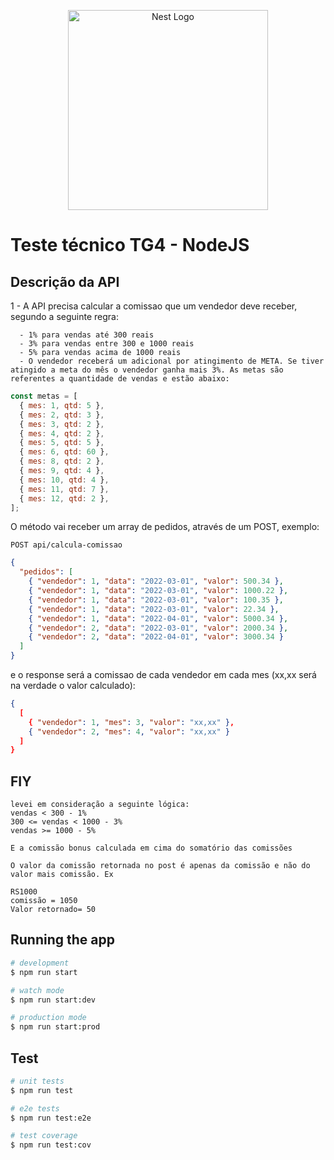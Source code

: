 <p align="center">
  <a href="http://nestjs.com/" target="blank"><img src="https://nestjs.com/img/logo_text.svg" width="320" alt="Nest Logo" /></a>
</p>

[circleci-image]: https://img.shields.io/circleci/build/github/nestjs/nest/master?token=abc123def456
[circleci-url]: https://circleci.com/gh/nestjs/nest

# Teste técnico TG4 - NodeJS

## Descrição da API

1 - A API precisa calcular a comissao que um vendedor deve receber, segundo a
seguinte regra:

```text
  - 1% para vendas até 300 reais
  - 3% para vendas entre 300 e 1000 reais
  - 5% para vendas acima de 1000 reais
  - O vendedor receberá um adicional por atingimento de META. Se tiver atingido a meta do mês o vendedor ganha mais 3%. As metas são referentes a quantidade de vendas e estão abaixo:

```

```js
const metas = [
  { mes: 1, qtd: 5 },
  { mes: 2, qtd: 3 },
  { mes: 3, qtd: 2 },
  { mes: 4, qtd: 2 },
  { mes: 5, qtd: 5 },
  { mes: 6, qtd: 60 },
  { mes: 8, qtd: 2 },
  { mes: 9, qtd: 4 },
  { mes: 10, qtd: 4 },
  { mes: 11, qtd: 7 },
  { mes: 12, qtd: 2 },
];
```

O método vai receber um array de pedidos, através de um POST, exemplo:

    POST api/calcula-comissao

```json
{
  "pedidos": [
    { "vendedor": 1, "data": "2022-03-01", "valor": 500.34 },
    { "vendedor": 1, "data": "2022-03-01", "valor": 1000.22 },
    { "vendedor": 1, "data": "2022-03-01", "valor": 100.35 },
    { "vendedor": 1, "data": "2022-03-01", "valor": 22.34 },
    { "vendedor": 1, "data": "2022-04-01", "valor": 5000.34 },
    { "vendedor": 2, "data": "2022-03-01", "valor": 2000.34 },
    { "vendedor": 2, "data": "2022-04-01", "valor": 3000.34 }
  ]
}
```

e o response será a comissao de cada vendedor em cada mes (xx,xx será na verdade o valor calculado):

```json
{
  [
    { "vendedor": 1, "mes": 3, "valor": "xx,xx" },
    { "vendedor": 2, "mes": 4, "valor": "xx,xx" }
  ]
}
```

## FIY

    levei em consideração a seguinte lógica:
    vendas < 300 - 1%
    300 <= vendas < 1000 - 3%
    vendas >= 1000 - 5%

    E a comissão bonus calculada em cima do somatório das comissões

    O valor da comissão retornada no post é apenas da comissão e não do valor mais comissão. Ex

    RS1000
    comissão = 1050
    Valor retornado= 50

## Running the app

```bash
# development
$ npm run start

# watch mode
$ npm run start:dev

# production mode
$ npm run start:prod
```

## Test

```bash
# unit tests
$ npm run test

# e2e tests
$ npm run test:e2e

# test coverage
$ npm run test:cov
```
